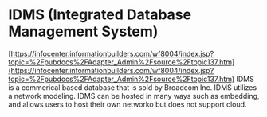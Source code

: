 # IDMS (Integrated Database Management System)
[https://infocenter.informationbuilders.com/wf8004/index.jsp?topic=%2Fpubdocs%2FAdapter_Admin%2Fsource%2Ftopic137.htm](https://infocenter.informationbuilders.com/wf8004/index.jsp?topic=%2Fpubdocs%2FAdapter_Admin%2Fsource%2Ftopic137.htm)
IDMS is a commerical based database that is sold by Broadcom Inc. IDMS utilizes a network modeling. IDMS can be hosted in many ways such as embedding, and allows users to host their own networko but does not support cloud. 